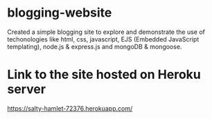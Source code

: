 # blogging-website
Created a simple blogging site to explore and demonstrate the use of techonologies like html, css, javascript, EJS (Embedded JavaScript templating), node.js &amp; express.js and mongoDB &amp; mongoose.


# Link to the site hosted on Heroku server
https://salty-hamlet-72376.herokuapp.com/
